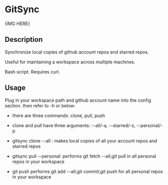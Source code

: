 # GitSync
{IMG HERE}

## Description
Synchronize local copies of github account repos and starred repos.

Useful for maintaining a workspace across multiple machines.

Bash script. Requires curl.

## Usage
Plug in your workspace path and github account name into the config section. then refer to -h or below:

- there are three commands: clone, pull, push
- clone and pull have three arguments: --all/-a, --starred/-s, --personal/-p

- gitsync clone --all : makes local copies of all your account repos and starred repos
- gitsync pull --personal: performs git fetch --all;git pull in all personal repos in your workspace
- git push performs git add --all;git commit;git push for all personal repos in your workspace
